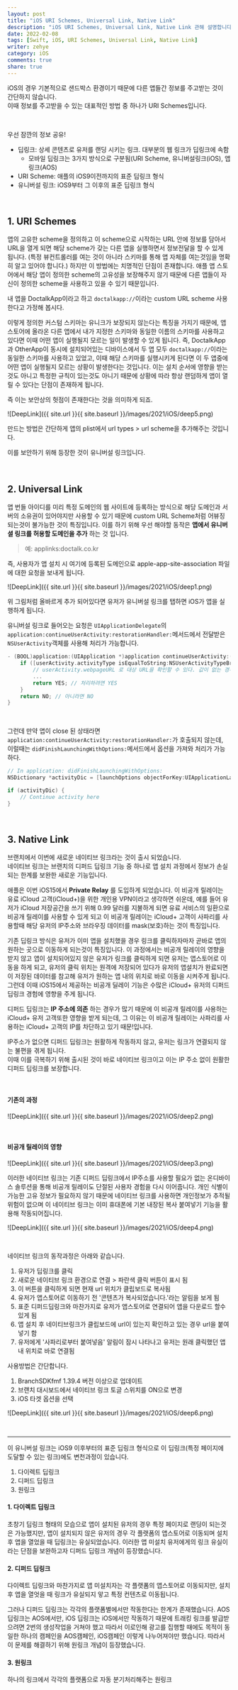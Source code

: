 ```yaml
---
layout: post
title: "iOS URI Schemes, Universal Link, Native Link"
description: "iOS URI Schemes, Universal Link, Native Link 관해 설명합니다."
date: 2022-02-08
tags: [Swift, iOS, URI Schemes, Universal Link, Native Link]
writer: zehye
category: iOS
comments: true
share: true
---
```



iOS의 경우 기본적으로 샌드박스 환경이기 때문에 다른 앱들간 정보를 주고받는 것이 간단하지 않습니다. <br>
이때 정보를 주고받을 수 있는 대표적인 방법 중 하나가 URI Schemes입니다.


<br/>

우선 잠깐의 정보 공유!

- 딥링크: 상세 콘텐츠로 유저를 랜딩 시키는 링크. 대부분의 웹 링크가 딥링크에 속함
  - 모바일 딥링크는 3가지 방식으로 구분됨(URI Scheme, 유니버설링크(iOS), 앱링크(AOS)
- URI Scheme: 애플의 iOS9이전까지의 표준 딥링크 형식
- 유니버설 링크: iOS9부터 그 이후의 표준 딥링크 형식


<br/>


## 1. URI Schemes

앱의 고유한 scheme을 정의하고 이 scheme으로 시작하는 URL 안에 정보를 담아서 URL을 열게 되면 해당 scheme가 갖는 다른 앱을 실행하면서 정보전달을 할 수 있게 됩니다. (특정 뷰컨트롤러를 여는 것이 아니라 스키마를 통해 앱 자체를 여는것임을 명확히 알고 있어야 합니다.) 하지만 이 방법에는 치명적인 단점이 존재합니다. 애플 앱 스토어에서 해당 앱이 정의한 scheme의 고유성을 보장해주지 않기 때문에 다른 앱들이 자신이 정의한 scheme을 사용하고 있을 수 있기 때문입니다.

내 앱을 DoctalkApp이라고 하고 `doctalkapp://`이라는 custom URL scheme 사용한다고 가정해 봅시다.

이렇게 정의한 커스텀 스키마는 유니크가 보장되지 않는다는 특징을 가지기 때문에, 앱스토어에 올라온 다른 앱에서 내가 지정한 스키마와 동일한 이름의 스키마를 사용하고 있다면 이때 어떤 앱이 실행될지 모르는 일이 발생할 수 있게 됩니다. 즉, DoctalkApp과 OtherApp이 동시에 설치되어있는 디바이스에서 두 앱 모두 `doctalkapp://`이라는 동일한 스키마를 사용하고 있었고, 이때 해당 스키마를 실행시키게 된다면 이 두 앱중에 어떤 앱이 실행될지 모르는 상황이 발생한다는 것입니다. 이는 설치 순서에 영향을 받는것도 아니고 특정한 규칙이 있는것도 아니기 때문에 상황에 따라 항상 랜덤하게 앱이 열릴 수 있다는 단점이 존재하게 됩니다.

즉 이는 보안상의 헛점이 존재한다는 것을 의미하게 되죠.

![DeepLink]({{ site.url }}{{ site.baseurl }}/images/2021/iOS/deep5.png)

만드는 방법은 간단하게 앱의 plist에서 url types > url scheme을 추가해주는 것입니다.


이를 보안하기 위해 등장한 것이 유니버설 링크입니다.



<br/>



## 2. Universal Link

앱 번들 아이디를 미리 특정 도메인의 웹 사이트에 등록하는 방식으로 해당 도메인과 서버의 소유권이 있어야지만 사용할 수 있기 때문에 custom URL Scheme처럼 어뷰징되는것이 불가능한 것이 특징입니다.
이를 하기 위해 우선 해야할 동작은 **앱에서 유니버셜 링크를 허용할 도메인을 추가** 하는 것 입니다.

> 예: applinks:doctalk.co.kr

즉, 사용자가 앱 설치 시 여기에 등록된 도메인으로 apple-app-site-association 파일에 대한 요청을 보내게 됩니다.

![DeepLink]({{ site.url }}{{ site.baseurl }}/images/2021/iOS/deep1.png)

위 그림처럼 올바르게 추가 되어있다면 유저가 유니버설 링크를 탭하면 iOS가 앱을 실행하게 됩니다.

유니버설 링크로 들어오는 요청은 `UIApplicationDelegate`의 `application:continueUserActivity:restorationHandler:`메서드에서 전달받은 `NSUserActivity`객체를 사용해 처리가 가능합니다.

```swift
- (BOOL)application:(UIApplication *)application continueUserActivity:(NSUserActivity *)userActivity restorationHandler:(void(^)(NSArray * __nullable restorableObjects))restorationHandler {
    if ([userActivity.activityType isEqualToString:NSUserActivityTypeBrowsingWeb]) { // NSUserActivityTypeBrowsingWeb 타입이다.
        // userActivity.webpageURL 로 대상 URL을 확인할 수 있다. 값이 없는 경우는 없다.
        ...
        return YES; // 처리하려면 YES
    }
    return NO; // 아니라면 NO
}
```

<br/>

그런데 만약 앱이 close 된 상태라면 `application:continueUserActivity:restorationHandler:`가 호출되지 않는데, 이럴때는 `didFinishLaunchingWithOptions:`메서드에서 옵션을 가져와 처리가 가능하다.

```swift
// In application: didFinishLaunchingWithOptions:
NSDictionary *activityDic = [launchOptions objectForKey:UIApplicationLaunchOptionsUserActivityDictionaryKey];

if (activityDic) {
    // Continue activity here
}
```


<br/>



## 3. Native Link

브랜치에서 이번에 새로운 네이티브 링크라는 것이 출시 되었습니다. <br>
네이티브 링크는 브랜치의 디퍼드 딥링크 기능 중 하나로 앱 설치 과정에서 정보가 손실되는 한계를 보완한 새로운 기능입니다.

애플은 이번 iOS15에서 **Private Relay** 를 도입하게 되었습니다. 이 비공개 릴레이는 유료 iCloud 고객(iCloud+)을 위한 개인용 VPN이라고 생각하면 쉬운데, 예를 들어 유저가 iCloud 저장공간을 쓰기 위해 0.99 달러를 지불하게 되면 유료 서비스의 일환으로 비공개 릴레이를 사용할 수 있게 되고 이 비공개 릴레이는 iCloud+ 고객이 사파리를 사용할때 해당 유저의 IP주소와 브라우징 데이터를 mask(보호)하는 것이 특징입니다.

기존 딥링크 방식은 유저가 이미 앱을 설치했을 경우 링크를 클릭하자마자 곧바로 앱의 원하는 곳으로 이동하게 되는것이 특징입니다. 이 과정에서는 비공개 릴레이의 영향을 받지 않고 앱이 설치되어있지 않은 유저가 링크를 클릭하게 되면 유저는 앱스토어로 이동을 하게 되고, 유저의 클릭 위치는 원격에 저장되어 있다가 유저의 앱설치가 완료되면 이 저장된 데이터를 참고해 유저가 원하는 앱 내의 위치로 바로 이동을 시켜주게 됩니다. 그런데 이때 iOS15에서 제공하는 비공개 딜레이 기능은 수많은 iCloud+ 유저의 디퍼드 딥링크 경험에 영향을 주게 됩니다.

디퍼드 딥링크는 **IP 주소에 의존** 하는 경우가 많기 때문에 이 비공개 릴레이를 사용하는 iCloud+ 유저 고객또한 영향을 받게 되는데, 그 이유는 이 비공개 릴레이는 사파리를 사용하는 iCloud+ 고객의 IP를 차단하고 있기 때문!입니다.

IP주소가 없으면 디퍼드 딥링크는 원활하게 작동하지 않고, 유저는 링크가 연결되지 않는 불편을 겪게 됩니다.<br>
이때 이를 극복하기 위해 출시된 것이 바로 네이티브 링크이고 이는 IP 주소 없이 원활한 디퍼드 딥링크를 보장합니다.

<br/>

#### 기존의 과정

![DeepLink]({{ site.url }}{{ site.baseurl }}/images/2021/iOS/deep2.png)

<br/>

#### 비공개 릴레이의 영향

![DeepLink]({{ site.url }}{{ site.baseurl }}/images/2021/iOS/deep3.png)


이러한 네이티브 링크는 기존 디퍼드 딥링크에서 IP주소를 사용할 필요가 없는 온디바이스 솔루션을 통해 비공개 릴레이도 단절된 사용자 경험을 다시 이어줍니다. 개인 식별이 가능한 고유 정보가 필요하지 않기 때문에 네이티브 링크를 사용하면 개인정보가 추적될 위험이 없으며 이 네이티브 링크는 이미 휴대폰에 기본 내장된 복사 붙여넣기 기능을 활용해 작동되어집니다.

![DeepLink]({{ site.url }}{{ site.baseurl }}/images/2021/iOS/deep4.png)

<br/>


네이티브 링크의 동작과정은 아래와 같습니다.

1. 유저가 딥링크를 클릭
2. 새로운 네이티브 링크 환경으로 연결 > 파란색 클릭 버튼이 표시 됨
3. 이 버튼을 클릭하게 되면 현재 url 위치가 클립보드로 복사됨
4. 유저가 앱스토어로 이동하기 전 '콘텐츠가 복사되었습니다.'라는 알림을 보게 됨
5. 표준 디퍼드딥링크와 마찬가지로 유저가 앱스토어로 연결되어 앱을 다운로드 할수 있게 됨
6. 앱 설치 후 네이티브링크가 클립보드에 url이 있는지 확인하고 있는 경우 url을 붙여넣기 함
7. 유저에게 '사파리로부터 붙여넣음' 알림이 잠시 나타나고 유저는 원래 클릭했던 앱 내 위치로 바로 연결됨

사용방법은 간단합니다.

1. BranchSDKfmf 1.39.4 버전 이상으로 업데이트
2. 브랜치 대시보드에서 네이티브 링크 토글 스위치를 ON으로 변경
3. iOS 타겟 옵션을 선택

![DeepLink]({{ site.url }}{{ site.baseurl }}/images/2021/iOS/deep6.png)


<br/>


<hr>

이 유니버설 링크는 iOS9 이후부터의 표준 딥링크 형식으로 이 딥링크(특정 페이지에 도달할 수 있는 링크)에도 변천과정이 있습니다.

1. 다이렉트 딥링크
2. 디퍼드 딥링크
3. 원링크

#### 1. 다이렉트 딥링크

초창기 딥링크 형태의 모습으로 앱이 설치된 유저의 경우 특정 페이지로 랜딩이 되는것은 가능했지만, 앱이 설치되지 않은 유저의 경우 각 플랫폼의 앱스토어로 이동되며 설치 후 앱을 열었을 때 딥링크는 유실되었습니다. 이러한 앱 미설치 유저에게의 링크 유실이라는 단점을 보완하고자 디퍼드 딥링크 개념이 등장했습니다.


#### 2. 디퍼드 딥링크

다이렉트 딥링크와 마찬가지로 앱 미설치자는 각 플랫폼의 앱스토어로 이동되지만, 설치 후 앱을 열엇을 때 링크가 유실되지 앟고 특정 컨텐츠로 이동됩니다.

그러나 디퍼드 딥링크는 각각의 플랫폼별에서만 작동한다는 한계가 존재했습니다. AOS 딥링크는 AOS에서만, iOS 딥링크는 iOS에서만 작동하기 때문에 트래킹 링크를 발급받으려면 2번의 생성작업을 거쳐야 했고 따라서 이로인해 광고를 집행할 때에도 목적이 동일한 하나의 캠페인을 AOS캠페인, iOS캠페인 이렇게 나누어져야만 했습니다. 따라서 이 문제를 해결하기 위해 원링크 개념이 등장했습니다.


#### 3. 원링크

하나의 링크에서 각각의 플랫폼으로 자동 분기처리해주는 원링크
